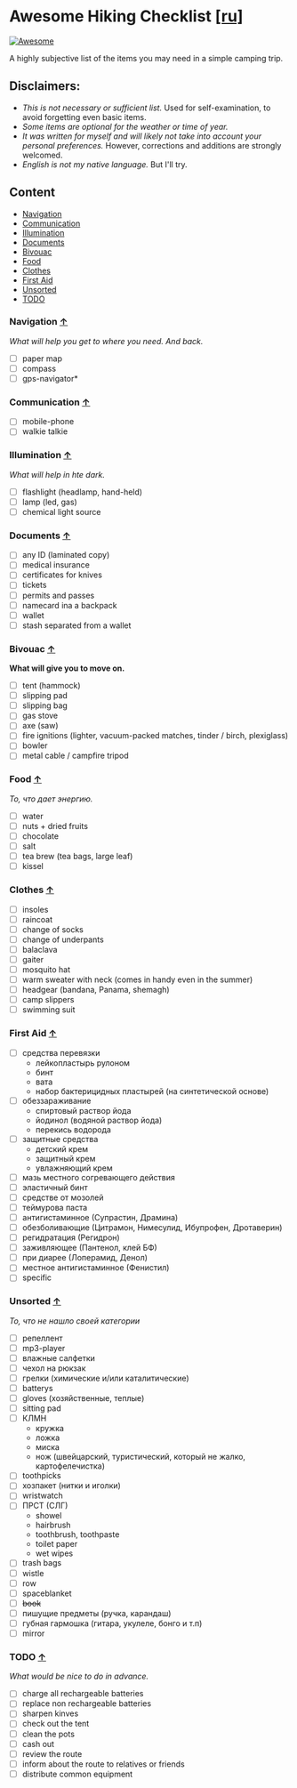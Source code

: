 # Awesome Hiking Checklist [[ru]](./README.ru.md)

[![Awesome](https://cdn.rawgit.com/sindresorhus/awesome/d7305f38d29fed78fa85652e3a63e154dd8e8829/media/badge.svg)](https://github.com/sindresorhus/awesome)

A highly subjective list of the items you may need in a simple camping trip.

## Disclaimers:

 - *This is not necessary or sufficient list.* Used for self-examination, to avoid forgetting even basic items. 
 - *Some items are optional for the weather or time of year.* 
 - *It was written for myself and will likely not take into account your personal preferences.* However, corrections and additions are strongly welcomed.
 - *English is not my native language.* But I'll try.

## Content 

* [Navigation](#navigation-)
* [Communication](#communication-)
* [Illumination](#illumination-)
* [Documents](#documents-)
* [Bivouac](#bivouac-)
* [Food](#food-)
* [Clothes](#clothes-)
* [First Aid](#first-aid-)
* [Unsorted](#unsorted-)
* [TODO](#todo-)

### Navigation [↑](#content)

*What will help you get to where you need. And back.*

* [ ] paper map
* [ ] compass
* [ ] gps-navigator*

### Communication [↑](#content)

* [ ] mobile-phone
* [ ] walkie talkie

### Illumination [↑](#content)

*What will help in hte dark.*

* [ ] flashlight (headlamp, hand-held)
* [ ] lamp (led, gas)
* [ ] chemical light source

### Documents [↑](#content)

* [ ] any ID (laminated copy)
* [ ] medical insurance
* [ ] certificates for knives
* [ ] tickets
* [ ] permits and passes
* [ ] namecard ina a backpack
* [ ] wallet
* [ ] stash separated from a wallet

### Bivouac [↑](#content)

**What will give you to move on.**

* [ ] tent (hammock)
* [ ] slipping pad
* [ ] slipping bag
* [ ] gas stove
* [ ] axe (saw)
* [ ] fire ignitions (lighter, vacuum-packed matches, tinder / birch, plexiglass)
* [ ] bowler
* [ ] metal cable / campfire tripod

### Food [↑](#content)

*То, что дает энергию.*

* [ ] water
* [ ] nuts + dried fruits
* [ ] chocolate
* [ ] salt
* [ ] tea brew (tea bags, large leaf)
* [ ] kissel

### Clothes [↑](#content)

* [ ] insoles
* [ ] raincoat
* [ ] change of socks
* [ ] change of underpants
* [ ] balaclava
* [ ] gaiter
* [ ] mosquito hat
* [ ] warm sweater with neck (comes in handy even in the summer)
* [ ] headgear (bandana, Panama, shemagh)
* [ ] camp slippers
* [ ] swimming suit

### First Aid [↑](#content)

* [ ] средства перевязки
  * лейкопластырь рулоном
  * бинт
  * вата
  * набор бактерицидных пластырей (на синтетической основе)
* [ ] обеззараживание
  * спиртовый раствор йода
  * йодинол (водяной раствор йода)
  * перекись водорода
* [ ] защитные средства
  * детский крем
  * защитный крем
  * увлажняющий крем
* [ ] мазь местного согревающего действия
* [ ] эластичный бинт
* [ ] средстве от мозолей
* [ ] теймурова паста
* [ ] антигистаминное (Супрастин, Драмина)
* [ ] обезболивающие (Цитрамон, Нимесулид, Ибупрофен, Дротаверин)
* [ ] регидратация (Регидрон)
* [ ] заживляющее (Пантенол, клей БФ)
* [ ] при диарее (Лоперамид, Денол)
* [ ] местное антигистаминное (Фенистил)
* [ ] specific 

### Unsorted [↑](#content)

*То, что не нашло своей категории*

* [ ] репеллент
* [ ] mp3-player
* [ ] влажные салфетки
* [ ] чехол на рюкзак
* [ ] грелки (химические и/или каталитические)
* [ ] batterys 
* [ ] gloves (хозяйственные, теплые)
* [ ] sitting pad
* [ ] КЛМН
  * кружка
  * ложка
  * миска
  * нож (швейцарский, туристический, который не жалко, картофелечистка)
* [ ] toothpicks
* [ ] хозпакет (нитки и иголки)
* [ ] wristwatch
* [ ] ПРСТ (СЛГ)
  * showel 
  * hairbrush
  * toothbrush, toothpaste
  * toilet paper
  * wet wipes
* [ ] trash bags 
* [ ] wistle
* [ ] row
* [ ] spaceblanket
* [ ] ~~book~~
* [ ] пишущие предметы (ручка, карандаш)
* [ ] губная гармошка (гитара, укулеле, бонго и т.п)
* [ ] mirror

### TODO [↑](#content)

*What would be nice to do in advance.*

* [ ] charge all rechargeable batteries
* [ ] replace non rechargeable batteries
* [ ] sharpen kinves
* [ ] check out the tent
* [ ] clean the pots
* [ ] cash out
* [ ] review the route
* [ ] inform about the route to relatives or friends
* [ ] distribute common equipment
